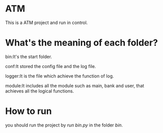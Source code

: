 # ATM
This is a ATM project and run in control.


# What's the meaning of each folder?
bin:It's the start folder.

conf:It stored the config file and the log file.

logger:It is the file which achieve the function of log.

module:It includes all the module such as main, bank and user, that achieves all the logical functions.


# How to run
you should run the project by *run bin.py* in the folder *bin*.
